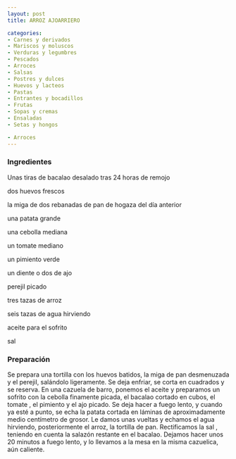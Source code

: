 ```yaml
---
layout: post
title: ARROZ AJOARRIERO

categories:
- Carnes y derivados
- Mariscos y moluscos
- Verduras y legumbres
- Pescados
- Arroces
- Salsas
- Postres y dulces
- Huevos y lacteos
- Pastas
- Entrantes y bocadillos
- Frutas
- Sopas y cremas
- Ensaladas
- Setas y hongos

- Arroces
---
```

<h3>Ingredientes</h3>
Unas tiras de bacalao desalado tras 24 horas de remojo

dos huevos frescos

la miga de dos rebanadas de pan de hogaza del día anterior

una patata grande

una cebolla mediana

un tomate mediano

un pimiento verde

un diente o dos de ajo

perejil picado

tres tazas de arroz

seis tazas de agua hirviendo

aceite para el sofrito

sal

<h3>Preparación</h3>
Se prepara una tortilla con los huevos batidos, la miga de pan desmenuzada y el perejil, salándolo ligeramente. Se deja enfriar, se corta en cuadrados y se reserva. En una cazuela de barro, ponemos el aceite y preparamos un sofrito con la cebolla finamente picada, el bacalao cortado en cubos, el tomate , el pimiento y el ajo picado. Se deja hacer a fuego lento, y cuando ya esté a punto, se echa la patata cortada en láminas de aproximadamente medio centímetro de grosor. Le damos unas vueltas y echamos el agua hirviendo, posteriormente el arroz, la tortilla de pan. Rectificamos la sal , teniendo en cuenta la salazón restante en el bacalao. Dejamos hacer unos 20 minutos a fuego lento, y lo llevamos a la mesa en la misma cazuelica, aún caliente.

